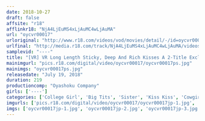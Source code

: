 ```yaml
---
date: 2018-10-27
draft: false
affsite: "r18"
afflinkr18: "NjA4LjEuMS4xLjAuMC4wLjAuMA"
url: "oycvr00017"
urloriginal: "http://www.r18.com/videos/vod/movies/detail/-/id=oycvr00017"
urlfinal: "http://media.r18.com/track/NjA4LjEuMS4xLjAuMC4wLjAuMA/videos/vod/movies/detail/-/id=oycvr00017"
samplevid: "----"
title: "[VR] VR Long Length Sticky, Deep And Rich Kisses A 2-Title Exclusively Filmed Deluxe Edition I Had The Miraculous Good Luck To Be Drinking At Home With The College Girl From Next Door And She Seemed Like The Prim And Proper Type And I Originally Had No Intentions Of Doing Anything Shady... Sticky, Deep And Rich Kisses Ver. + This Drunk And Beautiful Big Sister Is Acting Super Sexy And Getting All Touchy And Feely And Giving Me Sticky, Deep And Rich Kisses..."
mainimgurl: "pics.r18.com/digital/video/oycvr00017/oycvr00017ps.jpg"
mainimgs: "oycvr00017ps.jpg"
releasedate: "July 19, 2018"
duration: 219
productioncomp: "Oyashoku Company"
girls: ['----']
categories: ['College Girl', 'Big Tits', 'Sister', 'Kiss Kiss', 'Cowgirl', 'Exclusive Distribution', 'VR Exclusive']
imgurls: ['pics.r18.com/digital/video/oycvr00017/oycvr00017jp-1.jpg', 'pics.r18.com/digital/video/oycvr00017/oycvr00017jp-2.jpg', 'pics.r18.com/digital/video/oycvr00017/oycvr00017jp-3.jpg', 'pics.r18.com/digital/video/oycvr00017/oycvr00017jp-4.jpg', 'pics.r18.com/digital/video/oycvr00017/oycvr00017jp-5.jpg', 'pics.r18.com/digital/video/oycvr00017/oycvr00017jp-6.jpg', 'pics.r18.com/digital/video/oycvr00017/oycvr00017jp-7.jpg', 'pics.r18.com/digital/video/oycvr00017/oycvr00017jp-8.jpg', 'pics.r18.com/digital/video/oycvr00017/oycvr00017jp-9.jpg', 'pics.r18.com/digital/video/oycvr00017/oycvr00017jp-10.jpg', 'pics.r18.com/digital/video/oycvr00017/oycvr00017jp-11.jpg', 'pics.r18.com/digital/video/oycvr00017/oycvr00017jp-12.jpg', 'pics.r18.com/digital/video/oycvr00017/oycvr00017jp-13.jpg', 'pics.r18.com/digital/video/oycvr00017/oycvr00017jp-14.jpg', 'pics.r18.com/digital/video/oycvr00017/oycvr00017jp-15.jpg', 'pics.r18.com/digital/video/oycvr00017/oycvr00017jp-16.jpg', 'pics.r18.com/digital/video/oycvr00017/oycvr00017jp-17.jpg', 'pics.r18.com/digital/video/oycvr00017/oycvr00017jp-18.jpg', 'pics.r18.com/digital/video/oycvr00017/oycvr00017jp-19.jpg', 'pics.r18.com/digital/video/oycvr00017/oycvr00017jp-20.jpg']
imgs: ['oycvr00017jp-1.jpg', 'oycvr00017jp-2.jpg', 'oycvr00017jp-3.jpg', 'oycvr00017jp-4.jpg', 'oycvr00017jp-5.jpg', 'oycvr00017jp-6.jpg', 'oycvr00017jp-7.jpg', 'oycvr00017jp-8.jpg', 'oycvr00017jp-9.jpg', 'oycvr00017jp-10.jpg', 'oycvr00017jp-11.jpg', 'oycvr00017jp-12.jpg', 'oycvr00017jp-13.jpg', 'oycvr00017jp-14.jpg', 'oycvr00017jp-15.jpg', 'oycvr00017jp-16.jpg', 'oycvr00017jp-17.jpg', 'oycvr00017jp-18.jpg', 'oycvr00017jp-19.jpg', 'oycvr00017jp-20.jpg']
---
```

